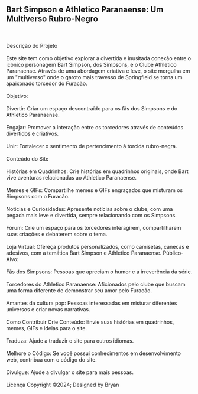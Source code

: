 <h2>Bart Simpson e Athletico Paranaense: Um Multiverso Rubro-Negro</h2>
<br></br>
Descrição do Projeto
<br></br>
Este site tem como objetivo explorar a divertida e inusitada conexão entre o icônico personagem Bart Simpson, dos Simpsons, e o Clube Athletico Paranaense. Através de uma abordagem criativa e leve, o site mergulha em um "multiverso" onde o garoto mais travesso de Springfield se torna um apaixonado torcedor do Furacão.
<br></br>
Objetivo:
<br></br>
Divertir: Criar um espaço descontraído para os fãs dos Simpsons e do Athletico Paranaense.
<br></br>
Engajar: Promover a interação entre os torcedores através de conteúdos divertidos e criativos.
<br></br>
Unir: Fortalecer o sentimento de pertencimento à torcida rubro-negra.
<br></br>
Conteúdo do Site
<br></br>
Histórias em Quadrinhos: Crie histórias em quadrinhos originais, onde Bart vive aventuras relacionadas ao Athletico Paranaense.
<br></br>
Memes e GIFs: Compartilhe memes e GIFs engraçados que misturam os Simpsons com o Furacão.
<br></br>
Notícias e Curiosidades: Apresente notícias sobre o clube, com uma pegada mais leve e divertida, sempre relacionando com os Simpsons.
<br></br>
Fórum: Crie um espaço para os torcedores interagirem, compartilharem suas criações e debaterem sobre o tema.
<br></br>
Loja Virtual: Ofereça produtos personalizados, como camisetas, canecas e adesivos, com a temática Bart Simpson e Athletico Paranaense.
Público-Alvo:
<br></br>
Fãs dos Simpsons: Pessoas que apreciam o humor e a irreverência da série.
<br></br>
Torcedores do Athletico Paranaense: Aficionados pelo clube que buscam uma forma diferente de demonstrar seu amor pelo Furacão.
<br></br>
Amantes da cultura pop: Pessoas interessadas em misturar diferentes universos e criar novas narrativas.
<br></br>
Como Contribuir
Crie Conteúdo: Envie suas histórias em quadrinhos, memes, GIFs e ideias para o site.
<br></br>
Traduza: Ajude a traduzir o site para outros idiomas.
<br></br>
Melhore o Código: Se você possui conhecimentos em desenvolvimento web, contribua com o código do site.
<br></br>
Divulgue: Ajude a divulgar o site para mais pessoas.
<br></br>
Licença
Copyright &copy;2024; Designed by Bryan
